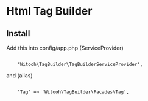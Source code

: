 <h1>Html Tag Builder</h1>

<h2>Install</h2>

Add this into config/app.php (ServiceProvider)

<code>
    'Witooh\TagBuilder\TagBuilderServiceProvider',
</code>

and (alias)

<code>
    'Tag' => 'Witooh\TagBuilder\Facades\Tag',
</code>
